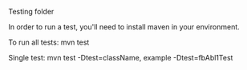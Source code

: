 Testing folder

In order to run a test, you'll need to install maven in your environment.

To run all tests:
mvn test

Single test:
mvn test -Dtest=className, example -Dtest=fbAbl1Test
